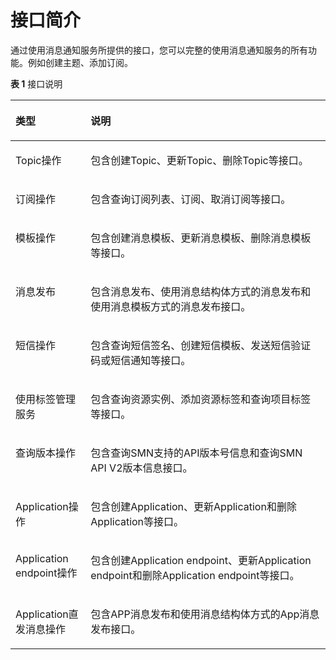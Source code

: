 # 接口简介<a name="ZH-CN_TOPIC_0130580613"></a>

通过使用消息通知服务所提供的接口，您可以完整的使用消息通知服务的所有功能。例如创建主题、添加订阅。

**表 1**  接口说明

<a name="table5876102613294"></a>
<table><thead align="left"><tr id="row3878122616298"><th class="cellrowborder" valign="top" width="23.86%" id="mcps1.2.3.1.1"><p id="p68781126182914"><a name="p68781126182914"></a><a name="p68781126182914"></a><strong id="b125201844173712"><a name="b125201844173712"></a><a name="b125201844173712"></a>类型</strong></p>
</th>
<th class="cellrowborder" valign="top" width="76.14%" id="mcps1.2.3.1.2"><p id="p158781726112914"><a name="p158781726112914"></a><a name="p158781726112914"></a><strong id="b15203449370"><a name="b15203449370"></a><a name="b15203449370"></a>说明</strong></p>
</th>
</tr>
</thead>
<tbody><tr id="row148781026122919"><td class="cellrowborder" valign="top" width="23.86%" headers="mcps1.2.3.1.1 "><p id="p14287143404415"><a name="p14287143404415"></a><a name="p14287143404415"></a>Topic操作</p>
</td>
<td class="cellrowborder" valign="top" width="76.14%" headers="mcps1.2.3.1.2 "><p id="p56591328178"><a name="p56591328178"></a><a name="p56591328178"></a>包含创建Topic、更新Topic、删除Topic等接口。</p>
</td>
</tr>
<tr id="row1987820263297"><td class="cellrowborder" valign="top" width="23.86%" headers="mcps1.2.3.1.1 "><p id="p8939172693215"><a name="p8939172693215"></a><a name="p8939172693215"></a>订阅操作</p>
</td>
<td class="cellrowborder" valign="top" width="76.14%" headers="mcps1.2.3.1.2 "><p id="p86434284717"><a name="p86434284717"></a><a name="p86434284717"></a>包含查询订阅列表、订阅、取消订阅等接口。</p>
</td>
</tr>
<tr id="row87746166614"><td class="cellrowborder" valign="top" width="23.86%" headers="mcps1.2.3.1.1 "><p id="p197741716567"><a name="p197741716567"></a><a name="p197741716567"></a>模板操作</p>
</td>
<td class="cellrowborder" valign="top" width="76.14%" headers="mcps1.2.3.1.2 "><p id="p1477491610610"><a name="p1477491610610"></a><a name="p1477491610610"></a>包含创建消息模板、更新消息模板、删除消息模板等接口。</p>
</td>
</tr>
<tr id="row816313459617"><td class="cellrowborder" valign="top" width="23.86%" headers="mcps1.2.3.1.1 "><p id="p1216317451267"><a name="p1216317451267"></a><a name="p1216317451267"></a>消息发布</p>
</td>
<td class="cellrowborder" valign="top" width="76.14%" headers="mcps1.2.3.1.2 "><p id="p18775185318516"><a name="p18775185318516"></a><a name="p18775185318516"></a>包含消息发布、使用消息结构体方式的消息发布和使用消息模板方式的消息发布接口。</p>
</td>
</tr>
<tr id="row132213492619"><td class="cellrowborder" valign="top" width="23.86%" headers="mcps1.2.3.1.1 "><p id="p1722949363"><a name="p1722949363"></a><a name="p1722949363"></a>短信操作</p>
</td>
<td class="cellrowborder" valign="top" width="76.14%" headers="mcps1.2.3.1.2 "><p id="p15221849464"><a name="p15221849464"></a><a name="p15221849464"></a>包含查询短信签名、创建短信模板、发送短信验证码或短信通知等接口。</p>
</td>
</tr>
<tr id="row9878726192911"><td class="cellrowborder" valign="top" width="23.86%" headers="mcps1.2.3.1.1 "><p id="p16101194212247"><a name="p16101194212247"></a><a name="p16101194212247"></a>使用标签管理服务</p>
</td>
<td class="cellrowborder" valign="top" width="76.14%" headers="mcps1.2.3.1.2 "><p id="p14101184217244"><a name="p14101184217244"></a><a name="p14101184217244"></a>包含查询资源实例、添加资源标签和查询项目标签等接口。</p>
</td>
</tr>
<tr id="row128488411202"><td class="cellrowborder" valign="top" width="23.86%" headers="mcps1.2.3.1.1 "><p id="p83642497201"><a name="p83642497201"></a><a name="p83642497201"></a>查询版本操作</p>
</td>
<td class="cellrowborder" valign="top" width="76.14%" headers="mcps1.2.3.1.2 "><p id="p1638084912207"><a name="p1638084912207"></a><a name="p1638084912207"></a>包含查询SMN支持的API版本号信息和查询SMN API V2版本信息接口。</p>
</td>
</tr>
<tr id="row9878172662914"><td class="cellrowborder" valign="top" width="23.86%" headers="mcps1.2.3.1.1 "><p id="p1435451910453"><a name="p1435451910453"></a><a name="p1435451910453"></a>Application操作</p>
</td>
<td class="cellrowborder" valign="top" width="76.14%" headers="mcps1.2.3.1.2 "><p id="p20353333105515"><a name="p20353333105515"></a><a name="p20353333105515"></a>包含创建Application、更新Application和删除Application等接口。</p>
</td>
</tr>
<tr id="row117351143103220"><td class="cellrowborder" valign="top" width="23.86%" headers="mcps1.2.3.1.1 "><p id="p1459204410473"><a name="p1459204410473"></a><a name="p1459204410473"></a>Application endpoint操作</p>
</td>
<td class="cellrowborder" valign="top" width="76.14%" headers="mcps1.2.3.1.2 "><p id="p73531233135516"><a name="p73531233135516"></a><a name="p73531233135516"></a>包含创建Application endpoint、更新Application endpoint和删除Application endpoint等接口。</p>
</td>
</tr>
<tr id="row11736144363213"><td class="cellrowborder" valign="top" width="23.86%" headers="mcps1.2.3.1.1 "><p id="p51011542102411"><a name="p51011542102411"></a><a name="p51011542102411"></a>Application直发消息操作</p>
</td>
<td class="cellrowborder" valign="top" width="76.14%" headers="mcps1.2.3.1.2 "><p id="p1135373315512"><a name="p1135373315512"></a><a name="p1135373315512"></a>包含APP消息发布和使用消息结构体方式的App消息发布接口。</p>
</td>
</tr>
</tbody>
</table>

